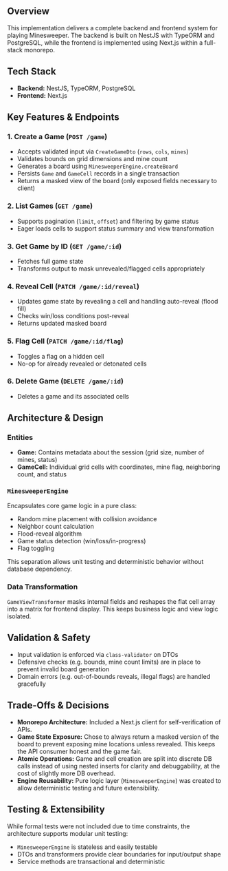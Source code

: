 <!--
Describe implementation below.

Feel free to add any relevant info on what packages you may have added, the directory structure you chose, the tests you added etc. Is there anything you would have done differently with more time and or resources?
-->

## Overview

This implementation delivers a complete backend and frontend system for playing Minesweeper. The backend is built on NestJS with TypeORM and PostgreSQL, while the frontend is implemented using Next.js within a full-stack monorepo.

## Tech Stack

- **Backend:** NestJS, TypeORM, PostgreSQL
- **Frontend:** Next.js

## Key Features & Endpoints

### 1. **Create a Game** (`POST /game`)

- Accepts validated input via `CreateGameDto` (`rows`, `cols`, `mines`)
- Validates bounds on grid dimensions and mine count
- Generates a board using `MinesweeperEngine.createBoard`
- Persists `Game` and `GameCell` records in a single transaction
- Returns a masked view of the board (only exposed fields necessary to client)

### 2. **List Games** (`GET /game`)

- Supports pagination (`limit`, `offset`) and filtering by game status
- Eager loads cells to support status summary and view transformation

### 3. **Get Game by ID** (`GET /game/:id`)

- Fetches full game state
- Transforms output to mask unrevealed/flagged cells appropriately

### 4. **Reveal Cell** (`PATCH /game/:id/reveal`)

- Updates game state by revealing a cell and handling auto-reveal (flood fill)
- Checks win/loss conditions post-reveal
- Returns updated masked board

### 5. **Flag Cell** (`PATCH /game/:id/flag`)

- Toggles a flag on a hidden cell
- No-op for already revealed or detonated cells

### 6. **Delete Game** (`DELETE /game/:id`)

- Deletes a game and its associated cells

## Architecture & Design

### Entities

- **Game:** Contains metadata about the session (grid size, number of mines, status)
- **GameCell:** Individual grid cells with coordinates, mine flag, neighboring count, and status

### `MinesweeperEngine`

Encapsulates core game logic in a pure class:

- Random mine placement with collision avoidance
- Neighbor count calculation
- Flood-reveal algorithm
- Game status detection (win/loss/in-progress)
- Flag toggling

This separation allows unit testing and deterministic behavior without database dependency.

### Data Transformation

`GameViewTransformer` masks internal fields and reshapes the flat cell array into a matrix for frontend display. This keeps business logic and view logic isolated.

## Validation & Safety

- Input validation is enforced via `class-validator` on DTOs
- Defensive checks (e.g. bounds, mine count limits) are in place to prevent invalid board generation
- Domain errors (e.g. out-of-bounds reveals, illegal flags) are handled gracefully

## Trade-Offs & Decisions

- **Monorepo Architecture:** Included a Next.js client for self-verification of APIs.
- **Game State Exposure:** Chose to always return a masked version of the board to prevent exposing mine locations unless revealed. This keeps the API consumer honest and the game fair.
- **Atomic Operations:** Game and cell creation are split into discrete DB calls instead of using nested inserts for clarity and debuggability, at the cost of slightly more DB overhead.
- **Engine Reusability:** Pure logic layer (`MinesweeperEngine`) was created to allow deterministic testing and future extensibility.

## Testing & Extensibility

While formal tests were not included due to time constraints, the architecture supports modular unit testing:

- `MinesweeperEngine` is stateless and easily testable
- DTOs and transformers provide clear boundaries for input/output shape
- Service methods are transactional and deterministic
